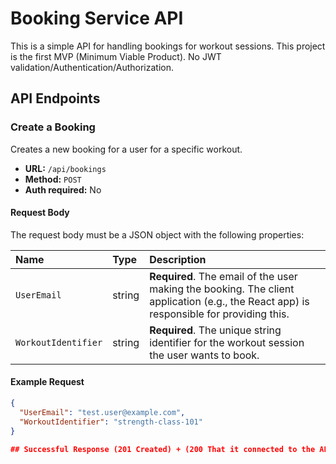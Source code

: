 # Booking Service API

This is a simple API for handling bookings for workout sessions. This project is the first MVP (Minimum Viable Product). No JWT validation/Authentication/Authorization.

## API Endpoints

### Create a Booking

Creates a new booking for a user for a specific workout.

* **URL:** `/api/bookings`
* **Method:** `POST`
* **Auth required:** No

#### Request Body

The request body must be a JSON object with the following properties:

| Name              | Type   | Description                                                                                                                               |
| :---------------- | :----- | :---------------------------------------------------------------------------------------------------------------------------------------- |
| `UserEmail`       | string | **Required**. The email of the user making the booking. The client application (e.g., the React app) is responsible for providing this. |
| `WorkoutIdentifier` | string | **Required**. The unique string identifier for the workout session the user wants to book.                                                |

#### Example Request

```json
{
  "UserEmail": "test.user@example.com",
  "WorkoutIdentifier": "strength-class-101"
}

## Successful Response (201 Created) + (200 That it connected to the API)


